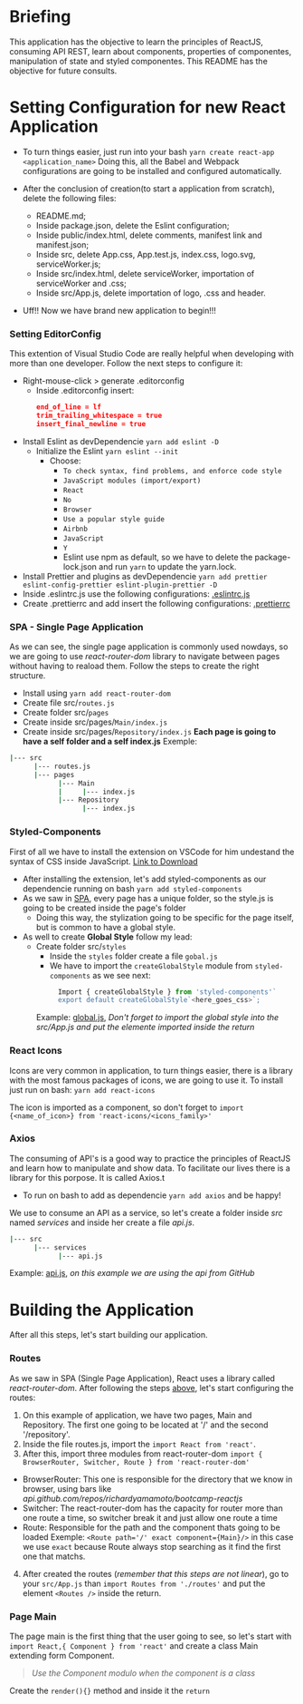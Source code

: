 # Briefing
This application has the objective to learn the principles of ReactJS, consuming API REST, learn about components, properties of componentes, manipulation of state and styled componentes. This README has the objective for future consults.

# Setting Configuration for new React Application

- To turn things easier, just run into your bash `yarn create react-app <application_name>`
Doing this, all the Babel and Webpack configurations are going to be installed and configured automatically.

- After the conclusion of creation(to start a application from scratch), delete the following files:
    - README.md;
    - Inside package.json, delete the Eslint configuration;
    - Inside public/index.html, delete comments, manifest link and manifest.json;
    - Inside src, delete App.css, App.test.js, index.css, logo.svg, serviceWorker.js;
    - Inside src/index.html, delete serviceWorker, importation of serviceWorker and .css;
    - Inside src/App.js, delete importation of logo, .css and header.
- Uff!! Now we have brand new application to begin!!!

### Setting EditorConfig
This extention of Visual Studio Code are really helpful when developing with more than one developer. Follow the next steps to configure it:
- Right-mouse-click > generate .editorconfig
  - Inside .editorconfig insert:
    ```json
    end_of_line = lf
    trim_trailing_whitespace = true
    insert_final_newline = true
    ```
- Install Eslint as devDependencie `yarn add eslint -D`
  - Initialize the Eslint `yarn eslint --init`
    - Choose:
      - `To check syntax, find problems, and enforce code style`
      - `JavaScript modules (import/export)`
      - `React`
      - `No`
      - `Browser`
      - `Use a popular style guide`
      - `Airbnb`
      - `JavaScript`
      - `Y`
      - Eslint use npm as default, so we have to delete the package-lock.json and run `yarn` to update the yarn.lock.
- Install Prettier and plugins as devDependencie
`yarn add prettier eslint-config-prettier eslint-plugin-prettier -D`
- Inside .eslintrc.js use the following configurations:
  [.eslintrc.js](https://gist.github.com/richardyamamoto/bf72b72bfb5806c0a55bc8d5aeb0b0fc)
- Create .prettierrc and add insert the following configurations:
  [.prettierrc](https://gist.github.com/richardyamamoto/bf72b72bfb5806c0a55bc8d5aeb0b0fc)

### SPA - Single Page Application
As we can see, the single page application is commonly used nowdays, so we are going to use _react-router-dom_ library to navigate between pages without having to reaload them. Follow the steps to create the right structure.
- Install using `yarn add react-router-dom`
- Create file src/`routes.js`
- Create folder src/`pages`
- Create inside src/pages/`Main/index.js`
- Create inside src/pages/`Repository/index.js`
**Each page is going to have a self folder and a self index.js**
Exemple:

```bash
|--- src
      |--- routes.js
      |--- pages
            |--- Main
            |     |--- index.js
            |--- Repository
                  |--- index.js
```

### Styled-Components
First of all we have to install the extension on VSCode for him undestand the syntax of CSS inside JavaScript. [Link to Download](https://marketplace.visualstudio.com/items?itemName=jpoissonnier.vscode-styled-components)
- After installing the extension, let's add styled-components as our dependencie running on bash `yarn add styled-components`
- As we saw in [SPA](https://github.com/richardyamamoto/bootcamp-reactjs#spa---single-page-application), every page has a unique folder, so the style.js is going to be created inside the page's folder
  - Doing this way, the stylization going to be specific for the page itself, but is common to have a global style.
- As well to create **Global Style** follow my lead:
  - Create folder src/`styles`
    - Inside the `styles` folder create a file `gobal.js`
    - We have to import the `createGlobalStyle` module from `styled-components` as we see next:
      ```js
        Import { createGlobalStyle } from 'styled-components'`
        export default createGlobalStyle`<here_goes_css>`;
      ```
    Example: [global.js](https://gist.github.com/richardyamamoto/8cdc6312d28fcf718b66c93959aa6cc5), _Don't forget to import the global style into the src/App.js and put the elemente imported inside the return_

### React Icons
Icons are very common in application, to turn things easier, there is a library with the most famous packages of icons, we are going to use it. To install just run on bash: `yarn add react-icons`

The icon is imported as a component, so don't forget to `import {<name_of_icon>} from 'react-icons/<icons_family>'`

### Axios
The consuming of API's is a good way to practice the principles of ReactJS and learn how to manipulate and show data. To facilitate our lives there is a library for this porpose. It is called Axios.t
- To run on bash to add as dependencie `yarn add axios` and be happy!

We use to consume an API as a service, so let's create a folder inside _src_ named _services_ and inside her create a file _api.js_.
```bash
|--- src
      |--- services
            |--- api.js
```
Example: [api.js](https://gist.github.com/richardyamamoto/e13c0cc1f0277e487f67625de67b7302), _on this example we are using the api from GitHub_

# Building the Application
After all this steps, let's start building our application.

### Routes

As we saw in SPA (Single Page Application), React uses a library called _react-router-dom_. After following the steps [above](https://github.com/richardyamamoto/bootcamp-reactjs#spa---single-page-application), let's start configuring the routes:

1.  On this example of application, we have two pages, Main and Repository. The first one going to be located at '/' and the second '/repository'.
2.  Inside the file routes.js, import the `import React from 'react'`.
3.  After this, import three modules from react-router-dom `import { BrowserRouter, Switcher, Route } from 'react-router-dom'`
  - BrowserRouter: This one is responsible for the directory that we know in browser, using bars like _api.github.com/repos/richardyamamoto/bootcamp-reactjs_
  - Switcher: The react-router-dom has the capacity for router more than one route a time, so switcher break it and just allow one route a time
  - Route: Responsible for the path and the component thats going to be loaded
     Exemple: `<Route path='/' exact component={Main}/>` in this case we use `exact` because Route always stop searching as it find the first one that matchs.
4.  After created the routes (_remember that this steps are not linear_), go to your `src/App.js` than `import Routes from './routes'` and put the element `<Routes />` inside the return.

### Page Main

The page main is the first thing that the user going to see, so let's start with `import React,{ Component } from 'react'` and create a class Main extending form Component.

 > _Use the Component modulo when the component is a class_

Create the `render(){}` method and inside it the `return`


